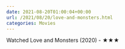 ```yaml
---
date: 2021-08-20T01:00:04+00:00
url: /2021/08/20/love-and-monsters.html
categories: Movies
---
```

Watched Love and Monsters (2020) - ★★★




